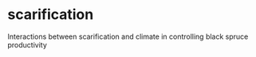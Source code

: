# scarification
Interactions between scarification and climate in controlling black spruce productivity
